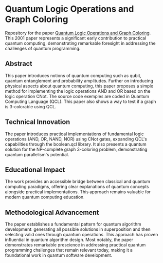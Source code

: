 # Quantum Logic Operations and Graph Coloring
Repository for the paper [Quantum Logic Operations and Graph Coloring](https://www.researchgate.net/publication/389050566_Quantum_Logic_Operations_and_Graph_Coloring). This 2001 paper represents a significant early contribution to practical quantum computing, demonstrating remarkable foresight in addressing the challenges of quantum programming.

## Abstract
This paper introduces notions of quantum computing such as qubit, quantum entanglement and probability amplitudes. Further on introducing physical aspects about quantum computing, this paper proposes a simple method for implementing the logic operations AND and OR based on the logic operation CNot. The source code exemples are coded in Quantum Computing Language (QCL). This paper also shows a way to test if a graph is 3-colorable using QCL.

## Technical Innovation
The paper introduces practical implementations of fundamental logic operations (AND, OR, NAND, NOR) using CNot gates, expanding QCL's capabilities through the boolean.qcl library. It also presents a quantum solution for the NP-complete graph 3-coloring problem, demonstrating quantum parallelism's potential.

## Educational Impact
The work provides an accessible bridge between classical and quantum computing paradigms, offering clear explanations of quantum concepts alongside practical implementations. This approach remains valuable for modern quantum computing education.

## Methodological Advancement
The paper establishes a fundamental pattern for quantum algorithm development: generating all possible solutions in superposition and then selecting valid ones through quantum operations. This approach has proven influential in quantum algorithm design.
Most notably, the paper demonstrates remarkable prescience in addressing practical quantum programming challenges that remain relevant today, making it a foundational work in quantum software development.
